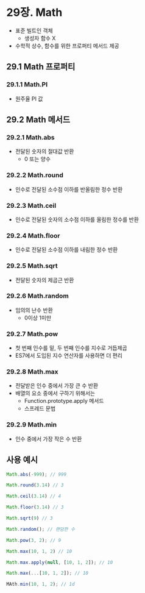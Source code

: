 # 29장. Math

* 표준 빌트인 객체
  * 생성자 함수 X
* 수학적 상수, 함수를 위한 프로퍼티 메서드 제공



## 29.1 Math 프로퍼티

### 29.1.1 Math.PI

* 원주율 PI 값



## 29.2 Math 메서드

### 29.2.1 Math.abs

* 전달된 숫자의 절대값 반환
  * 0 또는 양수



### 29.2.2 Math.round

* 인수로 전달된 소수점 이하를 반올림한 정수 반환



### 29.2.3 Math.ceil

* 인수로 전달된 숫자의 소수점 이하를 올림한 정수를 반환



### 29.2.4 Math.floor

* 인수로 전달된 소수점 이하를 내림한 정수 반환



### 29.2.5 Math.sqrt

* 전달된 숫자의 제곱근 반환



### 29.2.6 Math.random

* 임의의 난수 반환
  * 0이상 1미만



### 29.2.7 Math.pow

* 첫 번째 인수를 밑, 두 번째 인수를 지수로 거듭제곱
* ES7에서 도입된 지수 연산자를 사용하면 더 편리



### 29.2.8 Math.max

* 전달받은 인수 중에서 가장 큰 수 반환
* 배열의 요소 중에서 구하기 위해서는
  * Function.prototype.apply 메서드
  * 스프레드 문법



### 29.2.9 Math.min

* 인수 중에서 가장 작은 수 반환



## 사용 예시

```JavaScript
Math.abs(-999); // 999

Math.round(3.14) // 3

Math.ceil(3.14) // 4

Math.floor(3.14) // 3

Math.sqrt(9) // 3

Math.random(); // 랜덤한 수

Math.pow(3, 2); // 9

Math.max(10, 1, 2) // 10

Math.max.apply(null, [10, 1, 2]); // 10

Math.max(...[10, 1, 2]); // 10

MAth.min(10, 1, 2); // 1d
```

